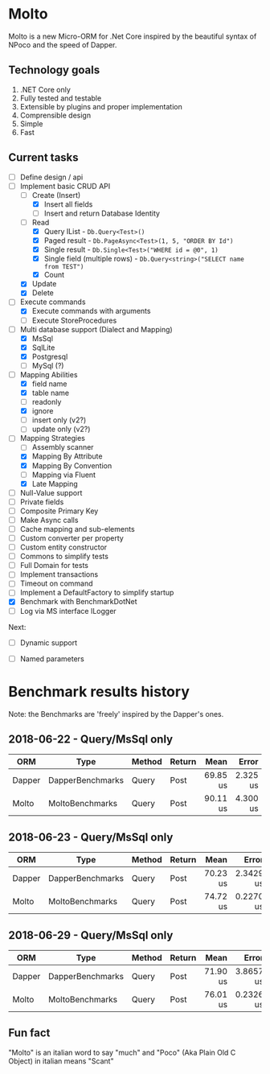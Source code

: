 Molto
=====

Molto is a new Micro-ORM for .Net Core inspired by the beautiful syntax of NPoco and the speed of Dapper.

Technology goals
---------------

1. .NET Core only
1. Fully tested and testable
1. Extensible by plugins and proper implementation
1. Comprensible design
1. Simple
1. Fast

Current tasks
--------------

- [ ] Define design / api
- [ ] Implement basic CRUD API
	- [ ] Create (Insert)
	    - [x] Insert all fields
		- [ ] Insert and return Database Identity
	- [ ] Read
		- [x] Query IList<T> - `Db.Query<Test>()`
		- [x] Paged result - `Db.PageAsync<Test>(1, 5, "ORDER BY Id")`
		- [X] Single result - `Db.Single<Test>("WHERE id = @0", 1)`
		- [x] Single field (multiple rows) - `Db.Query<string>("SELECT name from TEST")`
		- [x] Count
	- [x] Update
	- [x] Delete
- [ ] Execute commands
	- [x] Execute commands with arguments
	- [ ] Execute StoreProcedures
- [ ] Multi database support  (Dialect and Mapping)
	- [x] MsSql
	- [x] SqlLite
	- [x] Postgresql
	- [ ] MySql (?)
- [ ] Mapping Abilities
	- [x] field name
	- [x] table name
	- [ ] readonly
	- [x] ignore
	- [ ] insert only (v2?)
	- [ ] update only (v2?)
- [ ] Mapping Strategies
	- [ ] Assembly scanner
	- [x] Mapping By Attribute
	- [x] Mapping By Convention
	- [ ] Mapping via Fluent
	- [x] Late Mapping
- [ ] Null-Value support
- [ ] Private fields
- [ ] Composite Primary Key
- [ ] Make Async calls
- [ ] Cache mapping and sub-elements
- [ ] Custom converter per property
- [ ] Custom entity constructor
- [ ] Commons to simplify tests
- [ ] Full Domain for tests
- [ ] Implement transactions
- [ ] Timeout on command
- [ ] Implement a DefaultFactory to simplify startup
- [x] Benchmark with BenchmarkDotNet
- [ ] Log via MS interface ILogger

Next:
- [ ] Dynamic support
- [ ] Named parameters


Benchmark results history
==========================

Note: the Benchmarks are 'freely' inspired by the Dapper's ones.

2018-06-22 - Query/MsSql only
-----------------------------

|    ORM |             Type |   Method | Return |     Mean |    Error |    StdDev | Rank |  Gen 0 | Allocated |
|------- |----------------- |--------- |------- |---------:|---------:|----------:|-----:|-------:|----------:|
| Dapper | DapperBenchmarks | Query<T> |   Post | 69.85 us | 2.325 us | 0.6040 us |    1 | 3.2813 |  13.68 KB |
|  Molto |  MoltoBenchmarks | Query<T> |   Post | 90.11 us | 4.300 us | 1.1170 us |    2 | 3.7500 |  15.42 KB |

2018-06-23 - Query/MsSql only
-----------------------------

|    ORM |             Type |   Method | Return |     Mean |     Error |    StdDev | Rank |  Gen 0 | Allocated |
|------- |----------------- |--------- |------- |---------:|----------:|----------:|-----:|-------:|----------:|
| Dapper | DapperBenchmarks | Query<T> |   Post | 70.23 us | 2.3429 us | 0.6085 us |    1 | 3.2813 |  13.68 KB |
|  Molto |  MoltoBenchmarks | Query<T> |   Post | 74.72 us | 0.2270 us | 0.0590 us |    2 | 3.4375 |  14.39 KB |

2018-06-29 - Query/MsSql only
-----------------------------

|    ORM |             Type |   Method | Return |     Mean |     Error |    StdDev | Rank |  Gen 0 | Allocated |
|------- |----------------- |--------- |------- |---------:|----------:|----------:|-----:|-------:|----------:|
| Dapper | DapperBenchmarks | Query<T> |   Post | 71.90 us | 3.8657 us | 1.0041 us |    1 | 3.2813 |  13.68 KB |
|  Molto |  MoltoBenchmarks | Query<T> |   Post | 76.01 us | 0.2326 us | 0.0604 us |    2 | 3.4375 |  14.39 KB |


Fun fact
--------

"Molto" is an italian word to say "much" and "Poco" (Aka Plain Old C Object) in italian means "Scant"


